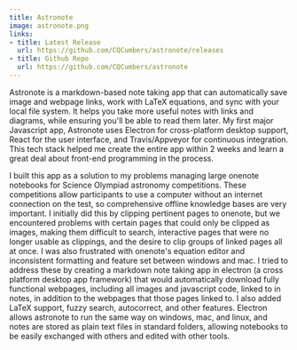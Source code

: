 ```yaml
---
title: Astronote
image: astronote.png
links:
- title: Latest Release
  url: https://github.com/CQCumbers/astronote/releases 
- title: Github Repo
  url: https://github.com/CQCumbers/astronote
---
```


Astronote is a markdown-based note taking app that can automatically save image and webpage links, work with LaTeX equations, and sync with your local file system. It helps you take more useful notes with links and diagrams, while ensuring you'll be able to read them later. My first major Javascript app, Astronote uses Electron for cross-platform desktop support, React for the user interface, and Travis/Appveyor for continuous integration. This tech stack helped me create the entire app within 2 weeks and learn a great deal about front-end programming in the process. 

I built this app as a solution to my problems managing large onenote notebooks for Science Olympiad astronomy competitions. These competitions allow participants to use a computer without an internet connection on the test, so comprehensive offline knowledge bases are very important. I initially did this by clipping pertinent pages to onenote, but we encountered problems with certain pages that could only be clipped as images, making them difficult to search, interactive pages that were no longer usable as clippings, and the desire to clip groups of linked pages all at once. I was also frustrated with onenote's equation editor and inconsistent formatting and feature set between windows and mac. I tried to address these by creating a markdown note taking app in electron (a cross platform desktop app framework) that would automatically download fully functional webpages, including all images and javascript code, linked to in notes, in addition to the webpages that those pages linked to. I also added LaTeX support, fuzzy search, autocorrect, and other features. Electron allows astronote to run the same way on windows, mac, and linux, and notes are stored as plain text files in standard folders, allowing notebooks to be easily exchanged with others and edited with other tools.
